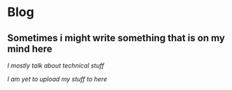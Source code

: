 # Blog

## Sometimes i might write something that is on my mind here

_I mostly talk about technical stuff_

_I am yet to upload my stuff to here_

